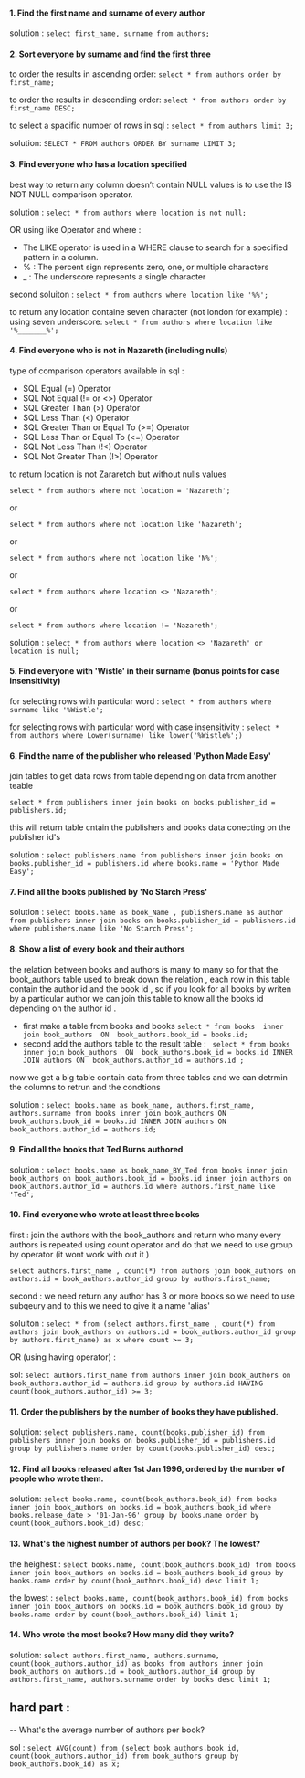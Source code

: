 #### 1. Find the first name and surname of every author

solution : `select first_name, surname from authors;`

#### 2. Sort everyone by surname and find the first three

to order the results in ascending order: 
  `select * from authors order by first_name;`

to order the results in descending order: 
  `select * from authors order by first_name DESC;`

to select a spacific number of rows in sql : 
  `select * from authors limit 3;`

solution: `SELECT * FROM authors ORDER BY surname LIMIT 3;`

#### 3. Find everyone who has a location specified

best way to return any column doesn’t contain NULL values is to use the IS NOT NULL comparison operator.

solution : `select * from authors where location is not null;`

OR 
using like Operator and where :
  * The LIKE operator is used in a WHERE clause to search for a specified pattern in a column.
  * % : The percent sign represents zero, one, or multiple characters
  * _ : The underscore represents a single character

second soluiton : `select * from authors where location like '%%';`

to return any location containe seven character (not london for example) :
  using seven underscore: `select * from authors where location like '%_______%';`

#### 4. Find everyone who is not in Nazareth (including nulls)

type of comparison operators available in sql : 
  * SQL Equal (=) Operator
  * SQL Not Equal (!= or <>) Operator
  * SQL Greater Than (>) Operator
  * SQL Less Than (<) Operator
  * SQL Greater Than or Equal To (>=) Operator
  * SQL Less Than or Equal To (<=) Operator
  * SQL Not Less Than (!<) Operator
  * SQL Not Greater Than (!>) Operator

to return location is not Zararetch but without nulls values  

`select * from authors where not location = 'Nazareth';`

or 

`select * from authors where not location like 'Nazareth';`

or 

`select * from authors where not location like 'N%';`

or 

`select * from authors where location <> 'Nazareth';`

or

`select * from authors where location != 'Nazareth';`


solution : `select * from authors where location <> 'Nazareth' or location is null;`

#### 5. Find everyone with 'Wistle' in their surname (bonus points for case insensitivity)

for selecting rows with particular word : 
`select * from authors where surname like '%Wistle';`

for selecting rows with particular word with case insensitivity :
`select * from authors where Lower(surname) like lower('%Wistle%';)`

#### 6. Find the name of the publisher who released 'Python Made Easy'

join tables to get data rows from table depending on data from another teable 

`select * from publishers inner join books on books.publisher_id = publishers.id;`

this will return table cntain the publishers and books data conecting on the publisher id's

solution : `select publishers.name from publishers inner join books on books.publisher_id = publishers.id where books.name = 'Python Made Easy';`

#### 7. Find all the books published by 'No Starch Press'
solution : 
`select books.name as book_Name , publishers.name as author from publishers inner join books on books.publisher_id = publishers.id where publishers.name like 'No Starch Press';`


#### 8. Show a list of every book and their authors
 the relation between books and authors is many to many so for that the book_authors table used to break down the relation , each row in this table contain the author id and the book id , so if you look for all books by writen by a particular author we can join this table to know all the books id depending on the author id .
 
 -  first make a table from books and books
`
select * from books 
inner join book_authors 
ON 
book_authors.book_id = books.id;
`
 - second add the authors table to the result table : 
`
select * from books 
inner join book_authors 
ON 
book_authors.book_id = books.id
INNER JOIN authors
ON 
book_authors.author_id = authors.id
;`

now we get a big table contain data from three tables and we can detrmin the columns to retrun and the condtions 

solution : 
`select books.name as book_name, authors.first_name, authors.surname from books inner join book_authors ON book_authors.book_id = books.id INNER JOIN authors ON book_authors.author_id = authors.id;`

#### 9. Find all the books that Ted Burns authored

solution : `select books.name as book_name_BY_Ted from books inner join book_authors on book_authors.book_id = books.id inner join authors on book_authors.author_id = authors.id where authors.first_name like 'Ted';`

#### 10. Find everyone who wrote at least three books

first : join the authors with the book_authors and return who many every authors is repeated using count operator and do that we need to use group by operator (it wont work with out it )

`select authors.first_name , count(*) from authors join book_authors on authors.id = book_authors.author_id group by authors.first_name;`

second : we need return any author has 3 or more books so we need to use subqeury and to this we need to give it a name 'alias' 

soluiton : 
`select * from (select authors.first_name , count(*) from authors join book_authors on authors.id = book_authors.author_id group by authors.first_name) as x where count >= 3;`

OR (using having operator) : 

sol: 
`select authors.first_name from authors inner join book_authors on book_authors.author_id = authors.id group by authors.id HAVING count(book_authors.author_id) >= 3;`


#### 11. Order the publishers by the number of books they have published.

solution: 
`select publishers.name, count(books.publisher_id) from publishers inner join books on books.publisher_id = publishers.id group by publishers.name order by count(books.publisher_id) desc;`

#### 12. Find all books released after 1st Jan 1996, ordered by the number of people who wrote them.

solution: 
`select books.name, count(book_authors.book_id) from books inner join book_authors on books.id = book_authors.book_id where books.release_date > '01-Jan-96' group by books.name order by count(book_authors.book_id) desc;`


#### 13. What's the highest number of authors per book? The lowest?

the heighest : 
`select books.name, count(book_authors.book_id) from books inner join book_authors on books.id = book_authors.book_id group by books.name order by count(book_authors.book_id) desc limit 1;`

the lowest : 
`select books.name, count(book_authors.book_id) from books inner join book_authors on books.id = book_authors.book_id group by books.name order by count(book_authors.book_id) limit 1;`


#### 14. Who wrote the most books? How many did they write?

solution: 
`select authors.first_name, authors.surname, count(book_authors.author_id) as books from authors inner join book_authors on authors.id = book_authors.author_id group by authors.first_name, authors.surname order by books desc limit 1;`

## hard part : 
-- What's the average number of authors per book?

sol : 
`select AVG(count) from (select book_authors.book_id, count(book_authors.author_id) from book_authors group by book_authors.book_id) as x;`